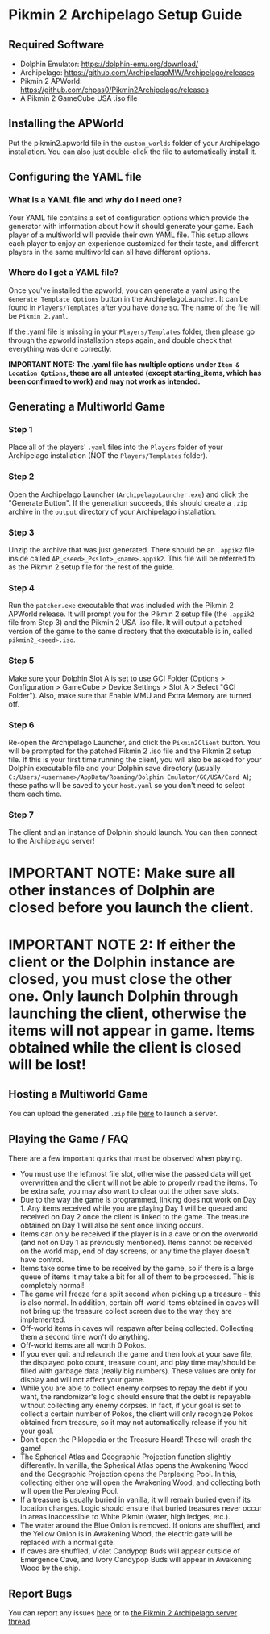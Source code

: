 # Pikmin 2 Archipelago Setup Guide
## Required Software
- Dolphin Emulator: https://dolphin-emu.org/download/
- Archipelago: https://github.com/ArchipelagoMW/Archipelago/releases
- Pikmin 2 APWorld: https://github.com/chpas0/Pikmin2Archipelago/releases
- A Pikmin 2 GameCube USA .iso file
## Installing the APWorld
Put the pikmin2.apworld file in the ```custom_worlds``` folder of your Archipelago installation. You can also just double-click the file to automatically install it.
## Configuring the YAML file
### What is a YAML file and why do I need one?
Your YAML file contains a set of configuration options which provide the generator with information about how it should generate your game. Each player of a multiworld will provide their own YAML file. This setup allows each player to enjoy an experience customized for their taste, and different players in the same multiworld can all have different options.
### Where do I get a YAML file?
Once you've installed the apworld, you can generate a yaml using the ```Generate Template Options``` button in the ArchipelagoLauncher. It can be found in ```Players/Templates``` after you have done so. The name of the file will be ```Pikmin 2.yaml```.

If the .yaml file is missing in your ```Players/Templates``` folder, then please go through the apworld installation steps again, and double check that everything was done correctly.

**IMPORTANT NOTE: The .yaml file has multiple options under ```Item & Location Options```, these are all untested (except starting_items, which has been confirmed to work) and may not work as intended.**

## Generating a Multiworld Game
### Step 1
Place all of the players' ```.yaml``` files into the ```Players``` folder of your Archipelago installation (NOT the ```Players/Templates``` folder).
### Step 2
Open the Archipelago Launcher (```ArchipelagoLauncher.exe```) and click the "Generate Button". If the generation succeeds, this should create a ```.zip``` archive in the ```output``` directory of your Archipelago installation.
### Step 3
Unzip the archive that was just generated. There should be an ```.appik2``` file inside called ```AP_<seed>_P<slot>_<name>.appik2```. This file will be referred to as the Pikmin 2 setup file for the rest of the guide.
### Step 4
Run the ```patcher.exe``` executable that was included with the Pikmin 2 APWorld release. It will prompt you for the Pikmin 2 setup file (the ```.appik2``` file from Step 3) and the Pikmin 2 USA .iso file. It will output a patched version of the game to the same directory that the executable is in, called ```pikmin2_<seed>.iso```.
### Step 5
Make sure your Dolphin Slot A is set to use GCI Folder (Options > Configuration > GameCube > Device Settings > Slot A > Select "GCI Folder"). Also, make sure that Enable MMU and Extra Memory are turned off.
### Step 6
Re-open the Archipelago Launcher, and click the ```Pikmin2Client``` button. You will be prompted for the patched Pikmin 2 .iso file and the Pikmin 2 setup file. If this is your first time running the client, you will also be asked for your Dolphin executable file and your Dolphin save directory (usually ```C:/Users/<username>/AppData/Roaming/Dolphin Emulator/GC/USA/Card A```); these paths will be saved to your ```host.yaml``` so you don't need to select them each time.
### Step 7
The client and an instance of Dolphin should launch. You can then connect to the Archipelago server!

# IMPORTANT NOTE: Make sure all other instances of Dolphin are closed before you launch the client.
# IMPORTANT NOTE 2: If either the client or the Dolphin instance are closed, you must close the other one. Only launch Dolphin through launching the client, otherwise the items will not appear in game. Items obtained while the client is closed will be lost!

## Hosting a Multiworld Game
You can upload the generated ```.zip``` file [here](https://archipelago.gg/uploads) to launch a server.

## Playing the Game / FAQ
There are a few important quirks that must be observed when playing.
- You must use the leftmost file slot, otherwise the passed data will get overwritten and the client will not be able to properly read the items. To be extra safe, you may also want to clear out the other save slots.
- Due to the way the game is programmed, linking does not work on Day 1. Any items received while you are playing Day 1 will be queued and received on Day 2 once the client is linked to the game. The treasure obtained on Day 1 will also be sent once linking occurs.
- Items can only be received if the player is in a cave or on the overworld (and not on Day 1 as previously mentioned). Items cannot be received on the world map, end of day screens, or any time the player doesn't have control.
- Items take some time to be received by the game, so if there is a large queue of items it may take a bit for all of them to be processed. This is completely normal!
- The game will freeze for a split second when picking up a treasure - this is also normal. In addition, certain off-world items obtained in caves will not bring up the treasure collect screen due to the way they are implemented. 
- Off-world items in caves will respawn after being collected. Collecting them a second time won't do anything.
- Off-world items are all worth 0 Pokos.
- If you ever quit and relaunch the game and then look at your save file, the displayed poko count, treasure count, and play time may/should be filled with garbage data (really big numbers). These values are only for display and will not affect your game.
- While you are able to collect enemy corpses to repay the debt if you want, the randomizer's logic should ensure that the debt is repayable without collecting any enemy corpses. In fact, if your goal is set to collect a certain number of Pokos, the client will only recognize Pokos obtained from treasure, so it may not automatically release if you hit your goal.
- Don't open the Piklopedia or the Treasure Hoard! These will crash the game!
- The Spherical Atlas and Geographic Projection function slightly differently. In vanilla, the Spherical Atlas opens the Awakening Wood and the Geographic Projection opens the Perplexing Pool. In this, collecting either one will open the Awakening Wood, and collecting both will open the Perplexing Pool.
- If a treasure is usually buried in vanilla, it will remain buried even if its location changes. Logic should ensure that buried treasures never occur in areas inaccessible to White Pikmin (water, high ledges, etc.).
- The water around the Blue Onion is removed. If onions are shuffled, and the Yellow Onion is in Awakening Wood, the electric gate will be replaced with a normal gate.
- If caves are shuffled, Violet Candypop Buds will appear outside of Emergence Cave, and Ivory Candypop Buds will appear in Awakening Wood by the ship.

## Report Bugs
You can report any issues [here](https://github.com/chpas0/Pikmin2Archipelago/issues) or to [the Pikmin 2 Archipelago server thread](https://discord.com/channels/731205301247803413/1062964930174779452).
